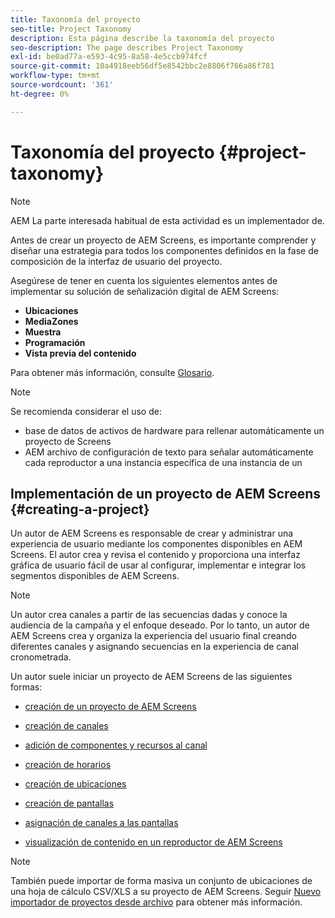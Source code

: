 ```yaml
---
title: Taxonomía del proyecto
seo-title: Project Taxonomy
description: Esta página describe la taxonomía del proyecto
seo-description: The page describes Project Taxonomy
exl-id: be0ad77a-e593-4c95-8a58-4e5ccb974fcf
source-git-commit: 10a4918eeb56df5e8542bbc2e8806f766a86f781
workflow-type: tm+mt
source-wordcount: '361'
ht-degree: 0%

---
```


# Taxonomía del proyecto {#project-taxonomy}

>[!NOTE]
>
>AEM La parte interesada habitual de esta actividad es un implementador de.

Antes de crear un proyecto de AEM Screens, es importante comprender y diseñar una estrategia para todos los componentes definidos en la fase de composición de la interfaz de usuario del proyecto.

Asegúrese de tener en cuenta los siguientes elementos antes de implementar su solución de señalización digital de AEM Screens:

* **Ubicaciones**
* **MediaZones**
* **Muestra**
* **Programación**
* **Vista previa del contenido**

Para obtener más información, consulte [Glosario](https://experienceleague.adobe.com/docs/experience-manager-screens/user-guide/overview/screens-glossary.html?lang=en).

>[!NOTE]
>
>Se recomienda considerar el uso de:
>
>* base de datos de activos de hardware para rellenar automáticamente un proyecto de Screens
>* AEM archivo de configuración de texto para señalar automáticamente cada reproductor a una instancia específica de una instancia de un


## Implementación de un proyecto de AEM Screens {#creating-a-project}

Un autor de AEM Screens es responsable de crear y administrar una experiencia de usuario mediante los componentes disponibles en AEM Screens. El autor crea y revisa el contenido y proporciona una interfaz gráfica de usuario fácil de usar al configurar, implementar e integrar los segmentos disponibles de AEM Screens.

>[!NOTE]
>
>Un autor crea canales a partir de las secuencias dadas y conoce la audiencia de la campaña y el enfoque deseado. Por lo tanto, un autor de AEM Screens crea y organiza la experiencia del usuario final creando diferentes canales y asignando secuencias en la experiencia de canal cronometrada.

Un autor suele iniciar un proyecto de AEM Screens de las siguientes formas:

* [creación de un proyecto de AEM Screens](https://experienceleague.adobe.com/docs/experience-manager-screens/user-guide/authoring/setting-up-projects/creating-a-screens-project.html?lang=en)
* [creación de canales](https://experienceleague.adobe.com/docs/experience-manager-screens/user-guide/authoring/setting-up-projects/managing-channels.html?lang=en)
* [adición de componentes y recursos al canal](https://experienceleague.adobe.com/docs/experience-manager-screens/user-guide/authoring/product-features/adding-components-to-a-channel.html?lang=en)
* [creación de horarios](https://experienceleague.adobe.com/docs/experience-manager-screens/user-guide/authoring/setting-up-projects/managing-schedules.html?lang=en)
* [creación de ubicaciones](https://experienceleague.adobe.com/docs/experience-manager-screens/user-guide/authoring/setting-up-projects/managing-locations.html?lang=en)
* [creación de pantallas](https://experienceleague.adobe.com/docs/experience-manager-screens/user-guide/authoring/setting-up-projects/managing-displays.html?lang=en)
* [asignación de canales a las pantallas](https://experienceleague.adobe.com/docs/experience-manager-screens/user-guide/authoring/setting-up-projects/assigning-channels/channel-assignment.html?lang=en)

* [visualización de contenido en un reproductor de AEM Screens](https://experienceleague.adobe.com/docs/experience-manager-screens/user-guide/administering/working-with-screens-player.html?lang=en)

>[!NOTE]
>También puede importar de forma masiva un conjunto de ubicaciones de una hoja de cálculo CSV/XLS a su proyecto de AEM Screens. Seguir [Nuevo importador de proyectos desde archivo](https://experienceleague.adobe.com/docs/experience-manager-screens/user-guide/administering/project-importer.html?lang=en) para obtener más información.
